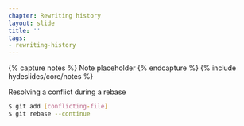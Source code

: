 ```yaml
---
chapter: Rewriting history
layout: slide
title: ''
tags:
- rewriting-history
---
```


{% capture notes %}
Note placeholder
{% endcapture %}
{% include hydeslides/core/notes %}


Resolving a conflict during a rebase

```bash
$ git add [conflicting-file]
$ git rebase --continue
```
